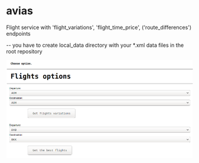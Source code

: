 # avias
Flight service with 'flight_variations', 'flight_time_price', ('route_differences') endpoints

-- you have to create local_data directory with your *.xml data files in the root repository

<p align="center">
  <img src="https://raw.githubusercontent.com/Mil-m/avias/master/flight_form.png" width="900"/>
  
</p>
